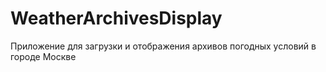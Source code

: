 # WeatherArchivesDisplay
Приложение для загрузки и отображения архивов погодных условий в городе Москве
